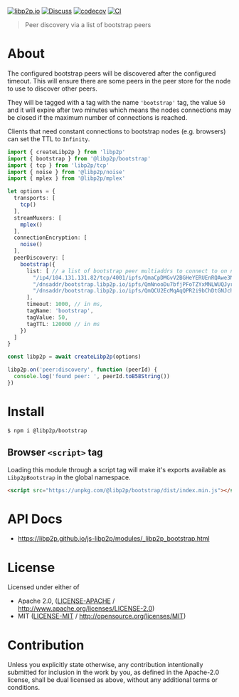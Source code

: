 [![libp2p.io](https://img.shields.io/badge/project-libp2p-yellow.svg?style=flat-square)](http://libp2p.io/)
[![Discuss](https://img.shields.io/discourse/https/discuss.libp2p.io/posts.svg?style=flat-square)](https://discuss.libp2p.io)
[![codecov](https://img.shields.io/codecov/c/github/libp2p/js-libp2p.svg?style=flat-square)](https://codecov.io/gh/libp2p/js-libp2p)
[![CI](https://img.shields.io/github/actions/workflow/status/libp2p/js-libp2p/main.yml?branch=main\&style=flat-square)](https://github.com/libp2p/js-libp2p/actions/workflows/main.yml?query=branch%3Amain)

> Peer discovery via a list of bootstrap peers

# About

The configured bootstrap peers will be discovered after the configured timeout. This will ensure there are some peers in the peer store for the node to use to discover other peers.

They will be tagged with a tag with the name `'bootstrap'` tag, the value `50` and it will expire after two minutes which means the nodes connections may be closed if the maximum number of connections is reached.

Clients that need constant connections to bootstrap nodes (e.g. browsers) can set the TTL to `Infinity`.

```TypeScript
import { createLibp2p } from 'libp2p'
import { bootstrap } from '@libp2p/bootstrap'
import { tcp } from 'libp2p/tcp'
import { noise } from '@libp2p/noise'
import { mplex } from '@libp2p/mplex'

let options = {
  transports: [
    tcp()
  ],
  streamMuxers: [
    mplex()
  ],
  connectionEncryption: [
    noise()
  ],
  peerDiscovery: [
    bootstrap({
      list: [ // a list of bootstrap peer multiaddrs to connect to on node startup
        "/ip4/104.131.131.82/tcp/4001/ipfs/QmaCpDMGvV2BGHeYERUEnRQAwe3N8SzbUtfsmvsqQLuvuJ",
        "/dnsaddr/bootstrap.libp2p.io/ipfs/QmNnooDu7bfjPFoTZYxMNLWUQJyrVwtbZg5gBMjTezGAJN",
        "/dnsaddr/bootstrap.libp2p.io/ipfs/QmQCU2EcMqAqQPR2i9bChDtGNJchTbq5TbXJJ16u19uLTa"
      ],
      timeout: 1000, // in ms,
      tagName: 'bootstrap',
      tagValue: 50,
      tagTTL: 120000 // in ms
    })
  ]
}

const libp2p = await createLibp2p(options)

libp2p.on('peer:discovery', function (peerId) {
  console.log('found peer: ', peerId.toB58String())
})
```

# Install

```console
$ npm i @libp2p/bootstrap
```

## Browser `<script>` tag

Loading this module through a script tag will make it's exports available as `Libp2pBootstrap` in the global namespace.

```html
<script src="https://unpkg.com/@libp2p/bootstrap/dist/index.min.js"></script>
```

# API Docs

- <https://libp2p.github.io/js-libp2p/modules/_libp2p_bootstrap.html>

# License

Licensed under either of

- Apache 2.0, ([LICENSE-APACHE](LICENSE-APACHE) / <http://www.apache.org/licenses/LICENSE-2.0>)
- MIT ([LICENSE-MIT](LICENSE-MIT) / <http://opensource.org/licenses/MIT>)

# Contribution

Unless you explicitly state otherwise, any contribution intentionally submitted for inclusion in the work by you, as defined in the Apache-2.0 license, shall be dual licensed as above, without any additional terms or conditions.
